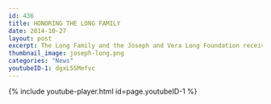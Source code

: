 ```yaml
---
id: 436
title: HONORING THE LONG FAMILY
date: 2014-10-27
layout: post
excerpt: The Long Family and the Joseph and Vera Long Foundation receive the 2014 Fiat Lux Award for their volunteer leadership and generosity to UC Santa Cruz.
thumbnail_image: joseph-long.png
categories: "News"
youtubeID-1: dgxL55Mefvc
---
```

{% include youtube-player.html id=page.youtubeID-1 %}
